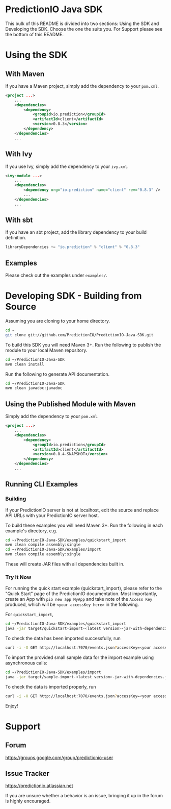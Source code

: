 PredictionIO Java SDK
=====================

This bulk of this README is divided into two sections: Using the SDK and Developing the SDK.
Choose the one the suits you. For Support please see the bottom of this README.

Using the SDK
=============


With Maven
----------

If you have a Maven project, simply add the dependency to your `pom.xml`.

```XML
<project ...>
    ...
    <dependencies>
        <dependency>
            <groupId>io.prediction</groupId>
            <artifactId>client</artifactId>
            <version>0.8.3</version>
        </dependency>
    </dependencies>
    ...
```


With Ivy
--------

If you use Ivy, simply add the dependency to your `ivy.xml`.

```XML
<ivy-module ...>
    ...
    <dependencies>
        <dependency org="io.prediction" name="client" rev="0.8.3" />
        ...
    </dependencies>
    ...
```


With sbt
--------

If you have an sbt project, add the library dependency to your build definition.

```Scala
libraryDependencies += "io.prediction" % "client" % "0.8.3"
```


Examples
--------

Please check out the examples under `examples/`.


Developing SDK - Building from Source
=====================================

Assuming you are cloning to your home directory.

```sh
cd ~
git clone git://github.com/PredictionIO/PredictionIO-Java-SDK.git
```

To build this SDK you will need Maven 3+. Run the following to publish the module to your local Maven repository.

```sh
cd ~/PredictionIO-Java-SDK
mvn clean install
```

Run the following to generate API documentation.

```sh
cd ~/PredictionIO-Java-SDK
mvn clean javadoc:javadoc
```

Using the Published Module with Maven
-------------------------------------

Simply add the dependency to your `pom.xml`.

```XML
<project ...>
    ...
    <dependencies>
        <dependency>
            <groupId>io.prediction</groupId>
            <artifactId>client</artifactId>
            <version>0.8.4-SNAPSHOT</version>
        </dependency>
    </dependencies>
    ...
```


Running CLI Examples
--------------------


### Building

If your PredictionIO server is not at localhost, edit the source and replace
API URLs with your PredictionIO server host.

To build these examples you will need Maven 3+.
Run the following in each example's directory, e.g.

```sh
cd ~/PredictionIO-Java-SDK/examples/quickstart_import
mvn clean compile assembly:single
cd ~/PredictionIO-Java-SDK/examples/import
mvn clean compile assembly:single
```

These will create JAR files with all dependencies built in.


### Try It Now

For running the quick start example (quickstart_import),
please refer to the "Quick Start" page of the PredictionIO documentation.
Most importantly, create an App with `pio new app MyApp` and take note of the
`Access Key` produced, which will be `<your accessKey here>` in the following.

For `quickstart_import`,

```sh
cd ~/PredictionIO-Java-SDK/examples/quickstart_import
java -jar target/quickstart-import-<latest version>-jar-with-dependencies.jar <your accessKey here>
```

To check the data has been imported successfully, run
```sh
curl -i -X GET http://localhost:7070/events.json?accessKey=<your accessKey here>
```

To import the provided small sample data for the import example using asynchronous calls:

```sh
cd ~/PredictionIO-Java-SDK/examples/import
java -jar target/sample-import-<latest version>-jar-with-dependencies.jar <your accessKey here> sampledata/sample1.txt
```

To check the data is imported properly, run
```sh
curl -i -X GET http://localhost:7070/events.json?accessKey=<your accessKey here>
```

Enjoy!


Support
=======


Forum
-----

https://groups.google.com/group/predictionio-user


Issue Tracker
-------------

https://predictionio.atlassian.net

If you are unsure whether a behavior is an issue, bringing it up in the forum is highly encouraged.
